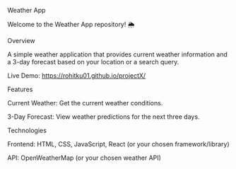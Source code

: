 Weather App

Welcome to the Weather App repository! 🌦️

Overview

A simple weather application that provides current weather information and a 3-day forecast based on your location or a search query.

Live Demo:
 https://rohitku01.github.io/projectX/

Features

Current Weather: Get the current weather conditions.

3-Day Forecast: View weather predictions for the next three days.

Technologies

Frontend: HTML, CSS, JavaScript, React (or your chosen framework/library)

API: OpenWeatherMap (or your chosen weather API)
